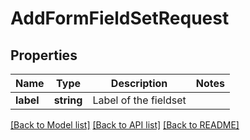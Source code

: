 # AddFormFieldSetRequest

## Properties

Name | Type | Description | Notes
------------ | ------------- | ------------- | -------------
**label** | **string** | Label of the fieldset | 

[[Back to Model list]](../README.md#documentation-for-models) [[Back to API list]](../README.md#documentation-for-api-endpoints) [[Back to README]](../README.md)
